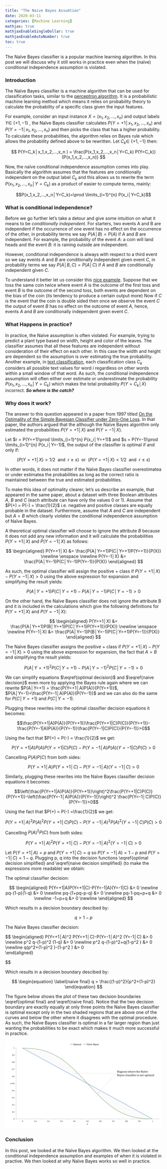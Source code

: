 ```yaml
---
title: "The Naive Bayes Assumtion"
date: 2020-03-11
categories: [Machine Learning]
mathjax: true
mathjaxEnableSingleDollar: true
mathjaxEnableAutoNumber: true
toc: true
---
```

The Naïve Bayes classifier is a popular machine learning algorithm. In this post we will discuss why it still works in practice even when the (naïve) conditional independence assumption is violated.
<!--more-->

### Introduction

The Naïve Bayes classifier is a machine algorithm that can be used for classification tasks, similar to the [perceptron algorithm](https://mostafaeissa.github.io/2020/02/26/the-perceptron.html). It is a probabilistic machine learning method which means it relies on probability theory to calculate the probability of a specific class given the input features. 

For example, consider an input instance $X=(x_1,x_2,…,x_n)$ and output labels $Y \in$ {$+1,-1$} , the Naïve Bayes classifier calculates $P(Y=+1│x_1,x_2,…,x_n)$ and $P(Y=-1│x_1,x_2,…,x_n)$ and then picks the class that has a higher probability. To calculate these probabilities, the algorithm relies on Bayes rule which allows the probability defined above to be rewritten. Let $C_k \in$ {$+1,-1$} then:

$$
P(Y=C_k│x_1,x_2,…,x_n ) = \frac{P(x_1,x_2,…,x_n│Y=C_k) P(Y=C_k)}{P(x_1,x_2,…,x_n)}
$$

Now, the naïve conditional independence assumption comes into play. Basically the algorithm  assumes that the features are conditionally independent on the output label $C_k$ and this allows us to rewrite the term  $P(x_1,x_2,…,x_n│Y=C_k)$ as a product of easier to compute terms, mainly: 

$$P(x_1,x_2,…,x_n│Y=C_k)=\prod \limits_{i=1}^{n} P(x_i│Y=C_k)$$

### What is conditional independence?

Before we go further let’s take a detour and give some intuition on what it means to be *conditionally independent*.  For starters, two events A and B are independent if the occurrence of one event has no effect on the occurrence of the other, in probability terms we say $P(A│B) = P(A)$ if $A$ and $B$ are independent. For example, the probability of the event $A$: a coin will land heads and the event $B$: it is raining outside are independent.

However, conditional independence is always with respect to a third event so we say events $A$ and $B$ are conditionally independent given event $C$, in probability terms we say $P(A│B,C)=P(A│C)$ if $A$ and $B$ are conditionally independent given $C$.

To understand it better let us consider this [nice example](https://www.eecs.qmul.ac.uk/~norman/BBNs/Independence_and_conditional_independence.htm). Suppose that we toss the same coin twice where event $A$ is the outcome of the first toss and event $B$ is the outcome of the second toss, both events are dependent on the bias of the coin (its tendency to produce a certain output more) Now if $C$ is the event that the coin is double sided then once we observe the event $C$ the output of event $B$ has no effect on the outcome of event $A$, hence, events $A$ and $B$ are conditionally independent given event $C$.

### What Happens in practice?

In practice, the Naïve assumption is often violated. For example, trying to predict a plant type based on width, height and color of the leaves. The classifier assumes that all these features are independent without consideration of their effect on each other. In this case the width and height are dependent so the assumption is over estimating the true probability.
Another example, in [text classification](https://nlp.stanford.edu/IR-book/html/htmledition/text-classification-and-naive-bayes-1.html), each classification class $C_k$ considers all possible text values for word $i$ regardless on other words within a small window of that word. 
As such, the conditional independence assumption will often either over estimate or underestimate the probability $P(x_1,x_2,…,x_n│Y=C_k)$ which makes the total probability $P(Y=C_k│X)$ incorrect. ***So where is the catch?***

### Why does it work?

The answer to this question appeared in a paper from 1997 titled [On the Optimality of the Simple Bayesian Classifier under Zero-One Loss](https://link.springer.com/content/pdf/10.1023/A:1007413511361.pdf). In that paper, the authors argued that the although the Naïve Bayes algorithm only estimated the probabilities $P(Y=+1│X)$  and $P(Y=-1│X)$. 

Let $r = P(Y=+1)\prod \limits_{i=1}^{n} P(x_i│Y=+1)$ and $s = P(Y=-1)\prod \limits_{i=1}^{n} P(x_i│Y=-1)$, the output of the classifier is optimal if and only if:

$$
(P(Y=+1│X)>1/2 \enspace\text{and}\enspace r \geq s)
\enspace\text{or}\enspace 
(P(Y=+1│X)<1/2 \enspace\text{and}\enspace r \leq s)
$$

In other words, it does not matter if the Naïve Bayes classifier overestimatea or under estimatea the probabilities as long as the correct ratio is maintained between the true and estimated probabilities. 

To make this idea of optimality clearer, let’s us describe an example, that appeared in the same paper, about a dataset with three Boolean attributes $A$, $B$ and $C$ (each attribute can have only the values 0 or 1). Assume that $P(+) = P(-) = \frac{1}{2}$ i.e. negative and positive classes are equally probable in the dataset. Furthermore, assume that $A$ and $C$ are independent but $A = B$ which clearly *violates* the conditional independence assumption of Naïve Bayes. 

A theoretical optimal classifier will choose to ignore the attribute $B$ because it does not add any new information and it will calculate the probabilities $P(Y=+1│X)$ and $P(Y=-1│X)$ as follows:

$$
\begin{aligned}
P(Y=+1│X) &= \frac{P(A│Y=+1)P(C│Y=+1)P(Y=+1)}{P(X)} \newline
\enspace \newline
P(Y=-1│X) &= \frac{P(A│Y=-1)P(C│Y=-1)P(Y=-1)}{P(X)}
\end{aligned}
$$

As such, the optimal classifier will assign the positive $+$ class if $P(Y=+1│X)- P(Y=-1│X)>0$ using the above expression for expansion and simplifying the result yields:


$$
\begin{equation}
\label{optimal decision}
P(A│Y=+1)P(C│Y=+1)-P(A│Y=-1)P(C│Y=-1)>0
\end{equation}
$$

On the other hand, the Naïve Bayes classifier does not ignore the attribute B and it is included in the calculations which give the following definitions for $P(Y=+1│X)$ and $P(Y=-1│X)$:

$$
\begin{aligned}
P(Y=+1│X) &= \frac{P(A│Y=+1)P(B│Y=+1)P(C│Y=+1)P(Y=+1)}{P(X)} \newline
\enspace \newline
P(Y=-1│X) &= \frac{P(A│Y=-1)P(B│Y=-1)P(C│Y=+1)P(Y=-1)}{P(X)}
\end{aligned}
$$

The Naïve Bayes classifier assigns the positive $+$ class if $P(Y=+1│X)- P(Y=-1│X)>0$ using the above expression for expansion, the fact that $A = B$ and simplifying the result yields:

$$
\begin{equation}
\label{naive decision}
P(A│Y=+1)^2 P(C│Y=+1)-P(A│Y=-1)^2 P(C│Y=-1)>0
\end{equation}
$$

We can simplify equations $\eqref{optimal decision}$ and $\eqref{naive decision}$ even more by applying the Bayes rule again where we can rewrite $P(A│Y=+1) = \frac{P(Y=+1│A)P(A)}{P(Y=+1)}$, $P(A│Y=-1)=\frac{P(Y=-1│A)P(A)}{P(Y=-1)}$ and we can also do the same for $P(C│Y=+1)$ and $P(C│Y=-1)$.

Plugging these rewrites into the optimal classifier decision equations it becomes:

$$\frac{P(Y=+1|A)P(A)}{P(Y=+1)}\frac{P(Y=+1|C)P(C)}{P(Y=+1)}-\frac{P(Y=-1|A)P(A)}{P(Y=-1)}\frac{P(Y=-1|C)P(C)}{P(Y=-1)}>0$$

Using the fact that $P(+) = P(-) = \frac{1}{2}$ we get:

$$P(Y=+1|A)P(A)P(Y=+1|C)P(C)-P(Y=-1│A)P(A)(Y=-1|C)P(C)>0$$

Cancelling $P(A)P(C)$ from both sides:

$$
\begin{equation}
\label{optimal decision simplified}
P(Y=+1│A)P(Y=+1│C)-P(Y=-1│A)(Y=-1│C)>0
\end{equation}
$$

Similarly, plugging these rewrites into the Naïve Bayes classifier decision equations it becomes:

$$\left(\frac{P(Y=+1|A)P(A)}{P(Y=+1)}\right)^2\frac{P(Y=+1|C)P(C)}{P(Y=+1)}-\left(\frac{P(Y=-1│A)P(A)}{P(Y=-1)}\right)^2 \frac{P(Y=-1│C)P(C)}{P(Y=-1)}>0$$

Using the fact that $P(+) = P(-) =\frac{1}{2}$ we get:

$$P(Y=+1│A)^2 P(A)^2 P(Y=+1│C)P(C)-P(Y=-1│A)^2 P(A)^2 (Y=-1│C)P(C)>0$$

Cancelling $P(A)^2P(C)$ from both sides:

$$
\begin{equation}
\label{naive decision simplified}
P(Y=+1│A)^2 P(Y=+1│C)-P(Y=-1│A)^2 (Y=-1│C)>0
\end{equation}
$$

Let $P(Y=+1│A)=p$ and $P(Y=+1│C)=q$ so $P(Y=-1│A)=1-p$ and $P(Y=-1│C)=1-q$. Plugging p, q into the decision functions \eqref{optimal decision simplified} and \eqref{naive decision simplified} (to make the expressions more readable) we obtain:

The optimal classifier decision:

$$
\begin{aligned}
P(Y=+1|A)P(Y=+1|C)-P(Y=-1|A)(Y=-1|C) &> 0 \newline
pq-(1-p)(1-q) &> 0 \newline
pq-(1+pq-p-q) &> 0 \newline
pq-1-pq+p+q &> 0 \newline
-1+p+q &> 0 \newline
\end{aligned}
$$

Which results in a decision boundary descibed by:

$$
\begin{equation}
\label{optimal final}
q > 1-p
\end{equation}
$$

The Naïve Bayes classifier decision:

$$
\begin{aligned}
P(Y=+1│A)^2 P(Y=+1│C)-P(Y=-1│A)^2 (Y=-1│C) &> 0 \newline
p^2 q-(1-p)^2 (1-q) &> 0 \newline
p^2 q-(1-p)^2+q(1-p^2 ) &> 0 \newline
q(p^2+(1-p)^2 )-(1-p^2 ) &> 0  
\end{aligned}

$$

Which results in a decision boundary descibed by:

$$
\begin{equation}
\label{naive final}
q > \frac{(1-p)^2}{p^2+(1-p)^2}
\end{equation}
$$

The figure below shows the plot of these two decision boundaries \eqref{optimal final} and \eqref{naive final}. Notice that the two decision boundary are exactly equally at only three points the Naïve Bayes classifier is optimal except only in the two shaded regions that are above one of the curves and below the other where it disagrees with the optimal procedure. As such, the Naïve Bayes classifier is optimal in a far larger region than just wanting the probabilities to be exact which makes it much more successful in practice.

![Decision Boundaries](/images/the-naive-bayes-assumption/decision-boundaries.png)

### Conclusion

In this post, we looked at the Naïve Bayes algorithm. We then looked at the conditional independence assumption and examples of when it is violated in practive. We then looked at why Naïve Bayes works so well in practice.